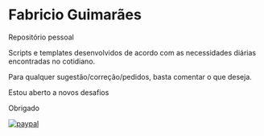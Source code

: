 # Fabricio Guimarães
Repositório pessoal

Scripts e templates desenvolvidos de acordo com as necessidades diárias encontradas no cotidiano.

Para qualquer sugestão/correção/pedidos, basta comentar o que deseja.

Estou aberto a novos desafios

Obrigado

[![paypal](https://www.paypalobjects.com/en_US/i/btn/btn_donateCC_LG.gif)](NL4BQ97U7W43A)
